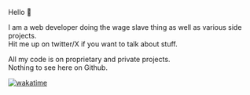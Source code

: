 Hello 👋

I am a web developer doing the wage slave thing as well as various side projects.  
Hit me up on twitter/X if you want to talk about stuff.  

All my code is on proprietary and private projects.  
Nothing to see here on Github.  

[![wakatime](https://wakatime.com/badge/user/f1f1d2d9-8338-469b-95a1-d3933a7c9bb4.svg)](https://wakatime.com/@f1f1d2d9-8338-469b-95a1-d3933a7c9bb4)
